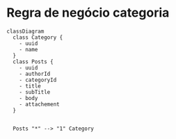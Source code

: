 # Regra de negócio categoria

```mermaid
classDiagram
  class Category {
    - uuid
    - name
  }
  class Posts {
    - uuid
    - authorId
    - categoryId
    - title
    - subTitle
    - body
    - attachement
  }


  Posts "*" --> "1" Category
```